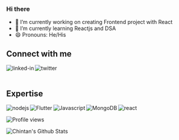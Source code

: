 ### Hi there 

- 🔭 I’m currently working on creating Frontend project with React
- 🌱 I’m currently learning Reactjs and DSA
- 😄 Pronouns: He/His

<!--
**chihempat/chihempat** is a ✨ _special_ ✨ repository because its `README.md` (this file) appears on your GitHub profile.

Here are some ideas to get you started:

- 🔭 I’m currently working on ...
- 🌱 I’m currently learning ...
- 👯 I’m looking to collaborate on ...
- 🤔 I’m looking for help with ...
- 💬 Ask me about ...
- 📫 How to reach me: ...
- 😄 Pronouns: ...
- ⚡ Fun fact: ...
-->
## Connect with me
[<img align="left" alt="linked-in" src="https://img.shields.io/badge/linkedin-%230077B5.svg?&style=for-the-badge&logo=linkedin&logoColor=white" />](https://linkedin.com/in/chihempat)
[<img align="left" alt="twitter" src="https://img.shields.io/badge/twitter-%231DA1F2.svg?&style=for-the-badge&logo=twitter&logoColor=white" />](https://twitter.com/chihempat)
<br>
<br>
## Expertise
<img align="left" alt="nodejs" src="https://img.shields.io/badge/node.js%20-%2343853D.svg?&style=for-the-badge&logo=node.js&logoColor=white" />
<img align="left" alt="Flutter" src="https://img.shields.io/badge/Flutter-white?logo=flutter&logoColor=blue&style=for-the-badge" />
<img align="left" alt="Javascript" src="https://img.shields.io/badge/Javascript-blue?&style=for-the-badge&logo=javascript&logoColor=yellow" />
<img align="left" alt="MongoDB" src="https://img.shields.io/badge/MongoDB-11924F?&style=for-the-badge&logo=mongodb&logoColor=white" />
<img align="left" alt="react" src="https://img.shields.io/badge/react%20-%2320232a.svg?&style=for-the-badge&logo=react&logoColor=%2361DAFB" />

<br>


![Profile views](https://gpvc.arturio.dev/chihempat)

![Chintan's Github Stats](https://github-readme-stats.vercel.app/api?username=chihempat&show_icons=true&theme=radical)
